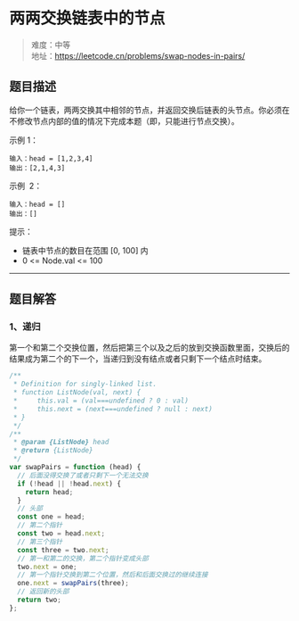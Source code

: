 # 两两交换链表中的节点

> 难度：中等  
> 地址：https://leetcode.cn/problems/swap-nodes-in-pairs/

## 题目描述

给你一个链表，两两交换其中相邻的节点，并返回交换后链表的头节点。你必须在不修改节点内部的值的情况下完成本题（即，只能进行节点交换）。

示例 1：

```
输入：head = [1,2,3,4]
输出：[2,1,4,3]
```

示例  2：

```
输入：head = []
输出：[]

```

提示：

- 链表中节点的数目在范围 [0, 100] 内
- 0 <= Node.val <= 100

---

## 题目解答

### 1、递归

第一个和第二个交换位置，然后把第三个以及之后的放到交换函数里面，交换后的结果成为第二个的下一个，当递归到没有结点或者只剩下一个结点时结束。

```javascript
/**
 * Definition for singly-linked list.
 * function ListNode(val, next) {
 *     this.val = (val===undefined ? 0 : val)
 *     this.next = (next===undefined ? null : next)
 * }
 */
/**
 * @param {ListNode} head
 * @return {ListNode}
 */
var swapPairs = function (head) {
  // 后面没得交换了或者只剩下一个无法交换
  if (!head || !head.next) {
    return head;
  }
  // 头部
  const one = head;
  // 第二个指针
  const two = head.next;
  // 第三个指针
  const three = two.next;
  // 第一和第二的交换，第二个指针变成头部
  two.next = one;
  // 第一个指针交换到第二个位置，然后和后面交换过的继续连接
  one.next = swapPairs(three);
  // 返回新的头部
  return two;
};
```
